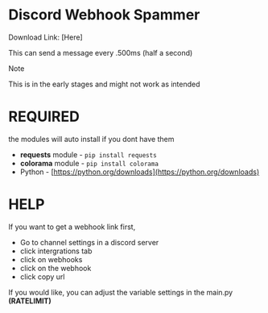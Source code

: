 # Discord Webhook Spammer

Download Link: [Here]

This can send a message every .500ms (half a second)

>[!NOTE]
> This is in the early stages and might not work as intended 

# REQUIRED
the modules will auto install if you dont have them
- **requests** module - `pip install requests`
- **colorama** module - `pip install colorama`
- Python - [https://python.org/downloads](https://python.org/downloads)

# HELP
If you want to get a webhook link first,
- Go to channel settings in a discord server
- click intergrations tab
- click on webhooks
- click on the webhook
- click copy url

If you would like, you can adjust the variable settings in the main.py **(RATELIMIT)**
